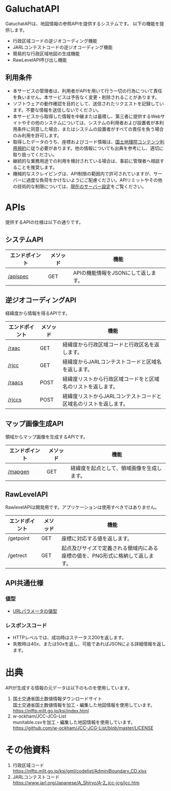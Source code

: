 # GaluchatAPI


GatuchatAPIは、地図情報の参照APIを提供するシステムです。
以下の機能を提供します。

- 行政区域コードの逆ジオコーディング機能
- JARLコンテストコードの逆ジオコーディング機能
- 簡易的な行政区域地図の生成機能
- RawLevelAPI呼び出し機能

## 利用条件

- 本サービスの管理者は、利用者がAPIを用いて行う一切の行為について責任を負いません。本サービスは予告なく変更・削除されることがあります。
- ソフトウェアの動作確認を目的として、送信されたリクエストを記録しています。不要な情報を送信しないでください。
- 本サービスから取得した情報を中継または蓄積し、第三者に提供するWebサイトやその他のシステムについては、システムの利用者および設置者が本利用条件に同意した場合、またはシステムの設置者がすべての責任を負う場合のみ利用を許可します。
- 取得したデータのうち、座標およびコード情報は、[国土地理院コンテンツ利用規約](https://www.gsi.go.jp/kikakuchousei/kikakuchousei40182.html)に従う必要があります。他の情報についても出典を参考にし、適切に取り扱ってください。
- 継続的な業務用途での利用を検討されている場合は、事前に管理者へ相談することを推奨します。
- 機械的なスクレイピングは、API制限の範囲内で許可されていますが、サーバーに過度な負荷をかけないようにご配慮ください。APIリミットやその他の技術的な制限については、[現在のサーバー設定](./current_setting.md)をご覧ください。


# APIs
提供するAPIの仕様は以下の通りです。

## システムAPI
| エンドポイント|メソッド |機能|
| -------------|-| ------------- |
| [/apispec](./apis/apispec.md) |GET| APIの機能情報をJSONにして返します。 |


## 逆ジオコーディングAPI
経緯度から情報を得るAPIです。

| エンドポイント|メソッド |機能|
| -------------|-| ------------- |
| [/raac](./apis/racc.md)  |GET| 経緯度から行政区域コードと行政区名を返します。|
| [/rjcc](./apis/rjcc.md)  |GET| 経緯度からJARLコンテストコードと区域名を返します。|
| [/raacs](./apis/raacs.md) |POST| 経緯度リストから行政区域コードをと区域名のリストを返します。|
| [/rjccs](./apis/rjccs.md) |POST| 経緯度リストからJARLコンテストコードと区域名のリストを返します。|


## マップ画像生成API
領域からマップ画像を生成するAPIです。

| エンドポイント|メソッド |機能|
| -------------|-| ------------- |
| [/mapgen](./apis/mapgen.md) |GET| 経緯度を起点として、領域画像を生成します。|



## RawLevelAPI
RawlevelAPIは開発用です。アプリケーションは使用すべきではありません。

| エンドポイント|メソッド |機能|
| -------------|-| ------------- |
| /getpoint |GET| 座標に対応する値を返します。  |
| /getrect |GET| 起点及びサイズで定義される領域内にある座標の値を、PNG形式に格納して返します。 |


## API共通仕様

### 値型
- [URLパラメータの値型](./valuetype.md)

### レスポンスコード

- HTTPレベルでは、成功時はステータス200を返します。
- 失敗時は40x、または50xを返し、可能であればJSONによる詳細情報を返します。






# 出典

APIが生成する情報の元データは以下のものを使用しています。

1. 国土交通省国土数値情報ダウンロードサイト  
   国土交通省国土数値情報を加工・編集した地図情報を使用しています。  
   https://nlftp.mlit.go.jp/ksj/index.html
2. w-ockham/JCC-JCG-List     
   munitable.csvを加工・編集した地図情報を使用しています。  
   https://github.com/w-ockham/JCC-JCG-List/blob/master/LICENSE





# その他資料

1. 行政区域コード  
   https://nlftp.mlit.go.jp/ksj/gml/codelist/AdminiBoundary_CD.xlsx
2. JARLコンテストコード  
   https://www.jarl.org/Japanese/A_Shiryo/A-2_jcc-jcg/jcc.htm






